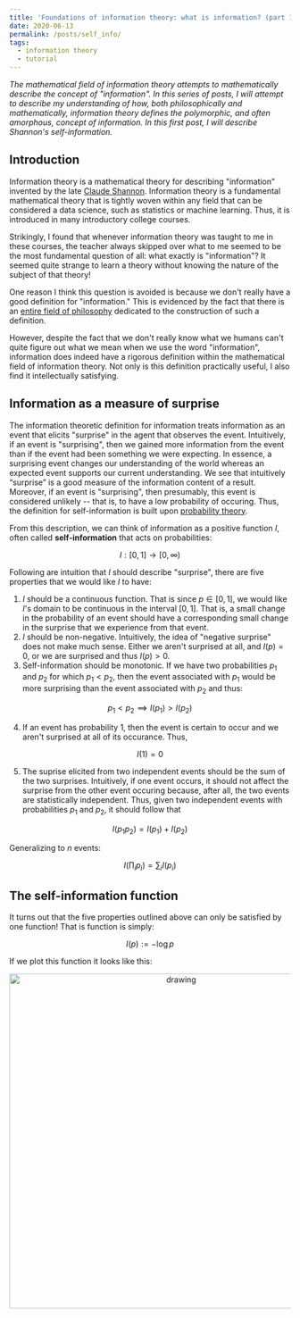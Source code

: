 ```yaml
---
title: 'Foundations of information theory: what is information? (part 1)'
date: 2020-06-13
permalink: /posts/self_info/
tags:
  - information theory
  - tutorial
---
```


*The mathematical field of information theory attempts to mathematically describe the concept of "information". In this series of posts, I will attempt to describe my understanding of how, both philosophically and mathematically, information theory defines the polymorphic, and often amorphous, concept of information. In this first post, I will describe Shannon's self-information.*

Introduction
---------------

Information theory is a mathematical theory for describing "information" invented by the late [Claude Shannon](https://en.wikipedia.org/wiki/Claude_Shannon). Information theory is a fundamental mathematical theory that is tightly woven within any field that can be considered a data science, such as statistics or machine learning. Thus, it is introduced in many introductory college courses. 

Strikingly, I found that whenever information theory was taught to me in these courses, the teacher always skipped over what to me seemed to be the most fundamental question of all: what exactly is "information"?  It seemed quite strange to learn a theory without knowing the nature of the subject of that theory!

One reason I think this question is avoided is because we don't really have a good definition for "information." This is evidenced by the fact that there is an [entire field of philosophy](https://plato.stanford.edu/entries/information/) dedicated to the construction of such a definition.

However, despite the fact that we don't really know what we humans can't quite figure out what we mean when we use the word "information", information does indeed have a rigorous definition within the mathematical field of information theory. Not only is this definition practically useful, I also find it intellectually satisfying.

Information as a measure of surprise
-----------------

The information theoretic definition for information treats information as an event that elicits "surprise" in the agent that observes the event.  Intuitively, if an event is "surprising", then we gained more information from the event than if the event had been something we were expecting. In essence, a surprising event changes our understanding of the world whereas an expected event supports our current understanding. We see that intuitively “surprise” is a good measure of the information content of a result. Moreover, if an event is "surprising", then presumably, this event is considered unlikely -- that is, to have a low probability of occuring. Thus, the definition for self-information is built upon [probability theory](https://mbernste.github.io/posts/measure_theory_1/).

From this description, we can think of information as a positive function $I$, often called **self-information** that acts on probabilities:

$$I : [0,1] \rightarrow [0,\infty)$$

Following are intuition that $I$ should describe "surprise", there are five properties that we would like $I$ to have:
1. $I$ should be a continuous function. That is since $p \in [0, 1]$, we would like $I$'s domain to be continuous in the interval $[0,1]$. That is, a small change in the probability of an event should have a corresponding small change in the surprise that we experience from that event.
2. $I$ should be non-negative. Intuitively, the idea of "negative surprise" does not make much sense. Either we aren't surprised at all, and $I(p) = 0$, or we are surprised and thus $I(p) > 0$.
3. Self-information should be monotonic. If we have two probabilities $p_1$ and $p_2$ for which $p_1 < p_2$, then the event associated with $p_1$ would be more surprising than the event associated with $p_2$ and thus:

$$p_1 < p_2 \implies I(p_1) > I(p_2)$$

4. If an event has probability 1, then the event is certain to occur and we aren't surprised at all of its occurance. Thus, 

$$I(1) = 0$$

5. The suprise elicited from two independent events should be the sum of the two surprises. Intuitively, if one event occurs, it should not affect the surprise from the other event occuring because, after all, the two events are statistically independent. Thus, given two independent events with probabilities $p_1$ and $p_2$, it should follow that

$$I(p_1p_2) = I(p_1) + I(p_2)$$

Generalizing to $n$ events:

$$I(\prod_i p_i) = \sum_i I(p_i)$$

The self-information function
-----------------

It turns out that the five properties outlined above can only be satisfied by one function! That is function is simply:

$$I(p) := -\log p$$

If we plot this function it looks like this:

<center><img src="https://raw.githubusercontent.com/mbernste/mbernste.github.io/master/images/selfInfo.png" alt="drawing" width="600"/></center>
